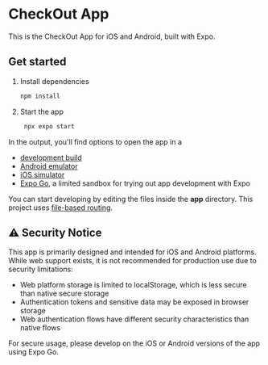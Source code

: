 # CheckOut App

This is the CheckOut App for iOS and Android, built with Expo.

## Get started

1. Install dependencies

   ```bash
   npm install
   ```

2. Start the app

   ```bash
    npx expo start
   ```

In the output, you'll find options to open the app in a

- [development build](https://docs.expo.dev/develop/development-builds/introduction/)
- [Android emulator](https://docs.expo.dev/workflow/android-studio-emulator/)
- [iOS simulator](https://docs.expo.dev/workflow/ios-simulator/)
- [Expo Go](https://expo.dev/go), a limited sandbox for trying out app development with Expo

You can start developing by editing the files inside the **app** directory. This project uses [file-based routing](https://docs.expo.dev/router/introduction).

## ⚠️ Security Notice

This app is primarily designed and intended for iOS and Android platforms. While web support exists, it is not recommended for production use due to security limitations:

- Web platform storage is limited to localStorage, which is less secure than native secure storage
- Authentication tokens and sensitive data may be exposed in browser storage
- Web authentication flows have different security characteristics than native flows

For secure usage, please develop on the iOS or Android versions of the app using Expo Go.
